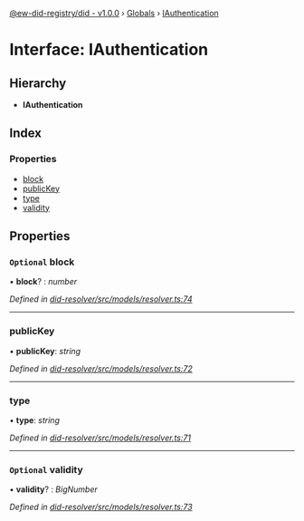 [@ew-did-registry/did - v1.0.0](../README.md) › [Globals](../globals.md) › [IAuthentication](iauthentication.md)

# Interface: IAuthentication

## Hierarchy

* **IAuthentication**

## Index

### Properties

* [block](iauthentication.md#optional-block)
* [publicKey](iauthentication.md#publickey)
* [type](iauthentication.md#type)
* [validity](iauthentication.md#optional-validity)

## Properties

### `Optional` block

• **block**? : *number*

*Defined in [did-resolver/src/models/resolver.ts:74](https://github.com/energywebfoundation/ew-did-registry/blob/57502c6/packages/did-resolver/src/models/resolver.ts#L74)*

___

###  publicKey

• **publicKey**: *string*

*Defined in [did-resolver/src/models/resolver.ts:72](https://github.com/energywebfoundation/ew-did-registry/blob/57502c6/packages/did-resolver/src/models/resolver.ts#L72)*

___

###  type

• **type**: *string*

*Defined in [did-resolver/src/models/resolver.ts:71](https://github.com/energywebfoundation/ew-did-registry/blob/57502c6/packages/did-resolver/src/models/resolver.ts#L71)*

___

### `Optional` validity

• **validity**? : *BigNumber*

*Defined in [did-resolver/src/models/resolver.ts:73](https://github.com/energywebfoundation/ew-did-registry/blob/57502c6/packages/did-resolver/src/models/resolver.ts#L73)*
